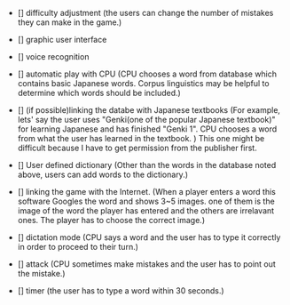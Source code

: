 - [] difficulty adjustment (the users can change the number of mistakes they can make in the game.)

- [] graphic user interface

- [] voice recognition

- [] automatic play with CPU (CPU chooses a word from database which contains basic Japanese words. Corpus linguistics may be helpful to determine which words should be included.)

- [] (if possible)linking the databe with Japanese textbooks (For example, lets' say the user uses "Genki(one of the popular Japanese textbook)" for learning Japanese and has finished "Genki 1". CPU chooses a word from what the user has learned in the textbook. ) This one might be difficult because I have to get permission from the publisher first.

- [] User defined dictionary (Other than the words in the database noted above, users can add words to the dictionary.)

- [] linking the game with the Internet. (When a player enters a word this software Googles the word and shows 3~5 images. one of them is the image of the word the player has entered and the others are irrelavant ones. The player has to choose the correct image.)

- [] dictation mode (CPU says a word and the user has to type it correctly in order to proceed to their turn.)

- [] attack (CPU sometimes make mistakes and the user has to point out the mistake.)

- [] timer (the user has to type a word within 30 seconds.)
